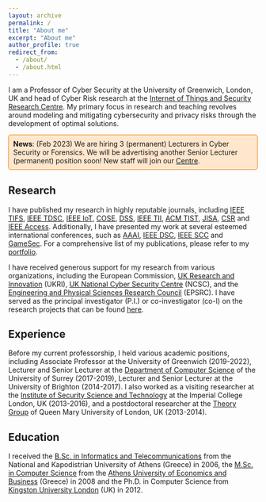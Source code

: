 ```yaml
---
layout: archive
permalink: /
title: "About me"
excerpt: "About me"
author_profile: true
redirect_from: 
  - /about/
  - /about.html
---
```


I am a Professor of Cyber Security at the University of Greenwich, London, UK and head of Cyber Risk research at the [Internet of Things and Security Research Centre](https://www.gre.ac.uk/research/groups/isec). My primary focus in research and teaching revolves around modeling and mitigating cybersecurity and privacy risks through the development of optimal solutions. 

<div style="background-color: #ffe6cd; padding: 10px; border-radius: 5px; display: inline-block; box-shadow: inset 0 0 0 1px #ec7d09;">
<b>News</b>: (Feb 2023) We are hiring 3 (permanent) Lecturers in Cyber Security or Forensics. We will be advertising another Senior Lecturer (permanent) position soon! New staff will join our <a href="https://www.manospanaousis.com/centre/">Centre</a>.
</div>

## Research
I have published my research in highly reputable journals, including [IEEE TIFS](https://ieeexplore.ieee.org/xpl/RecentIssue.jsp?punumber=10206), [IEEE TDSC](https://ieeexplore.ieee.org/xpl/RecentIssue.jsp?punumber=8858), [IEEE IoT](https://ieeexplore.ieee.org/xpl/RecentIssue.jsp?punumber=6488907), [COSE](https://www.sciencedirect.com/journal/computers-and-security), [DSS](https://www.sciencedirect.com/journal/decision-support-systems), [IEEE TII](https://ieeexplore.ieee.org/xpl/RecentIssue.jsp?punumber=9424), [ACM TIST](https://dl.acm.org/journal/tist), [JISA](https://www.sciencedirect.com/journal/journal-of-information-security-and-applications), [CSR](https://www.sciencedirect.com/journal/computer-science-review) and [IEEE Access](https://ieeexplore.ieee.org/xpl/RecentIssue.jsp?punumber=6287639). Additionally, I have presented my work at several esteemed international conferences, such as [AAAI](https://aaai-23.aaai.org), [IEEE DSC](https://ieeexplore.ieee.org/xpl/conhome/9888143/proceeding), [IEEE SCC](https://ieeexplore.ieee.org/xpl/conhome/1001209/all-proceedings) and [GameSec](https://www.gamesec-conf.org). For a comprehensive list of my publications, please refer to my [portfolio](publications).

I have received generous support for my research from various organizations, including the European Commission, [UK Research and Innovation](https://www.ukri.org) (UKRI), [UK National Cyber Security Centre](https://www.ncsc.gov.uk) (NCSC), and the 
[Engineering and Physical Sciences Research Council](https://www.ukri.org/councils/epsrc/) (EPSRC). I have served as the principal investigator (P.I.) or co-investigator (co-I) on the research projects that can be found [here](projects).

## Experience
Before my current professorship, I held various academic positions, including Associate Professor at the University of Greenwich (2019-2022), Lecturer and Senior Lecturer at the [Department of Computer Science](https://www.surrey.ac.uk/department-computer-science) of the University of Surrey (2017-2019), Lecturer and Senior Lecturer at the University of Brighton (2014-2017). I also worked as a visiting researcher at the [Institute of Security Science and Technology](https://www.imperial.ac.uk/security-institute/) at the Imperial College London, UK (2013-2016), and a postdoctoral researcher at the [Theory Group](https://theory.eecs.qmul.ac.uk) of Queen Mary University of London, UK (2013-2014).

## Education
I received the [B.Sc. in Informatics and Telecommunications](https://www.di.uoa.gr/en) from the National and Kapodistrian University of Athens (Greece) in 2006, the [M.Sc. in Computer Science](http://grad.cs.aueb.gr/en/index.php) from the [Athens University of Economics and Business](https://www.aueb.gr/en) (Greece) in 2008 and the Ph.D. in Computer Science from [Kingston University London](https://www.kingston.ac.uk) (UK) in 2012.